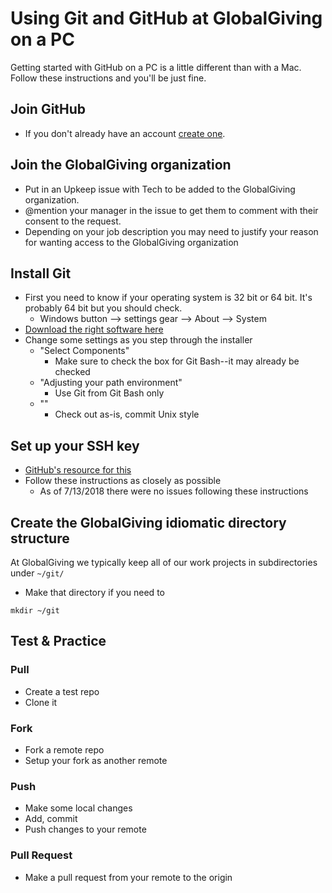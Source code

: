 # Using Git and GitHub at GlobalGiving on a PC

Getting started with GitHub on a PC is a little different than with a Mac. Follow these instructions and you'll be just fine.

## Join GitHub

- If you don't already have an account [create one](https://github.com/join?source=header-home).

## Join the GlobalGiving organization

- Put in an Upkeep issue with Tech to be added to the GlobalGiving organization.
- @mention your manager in the issue to get them to comment with their consent to the request.
- Depending on your job description you may need to justify your reason for wanting access to the GlobalGiving organization

## Install Git

- First you need to know if your operating system is 32 bit or 64 bit. It's probably 64 bit but you should check.
  - Windows button --> settings gear --> About --> System
- [Download the right software here](https://git-scm.com/download/win)
- Change some settings as you step through the installer
  - "Select Components"
    - Make sure to check the box for Git Bash--it may already be checked
  - "Adjusting your path environment"
    - Use Git from Git Bash only
  - ""
    - Check out as-is, commit Unix style

## Set up your SSH key

- [GitHub's resource for this](https://help.github.com/articles/connecting-to-github-with-ssh/)
- Follow these instructions as closely as possible
  - As of 7/13/2018 there were no issues following these instructions

## Create the GlobalGiving idiomatic directory structure

At GlobalGiving we typically keep all of our work projects in subdirectories under `~/git/`
- Make that directory if you need to
```shell
mkdir ~/git
```

## Test & Practice

### Pull

- Create a test repo
- Clone it

### Fork

- Fork a remote repo
- Setup your fork as another remote

### Push

- Make some local changes
- Add, commit
- Push changes to your remote

### Pull Request

- Make a pull request from your remote to the origin
